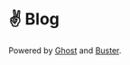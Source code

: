 # :v: Blog
Powered by [Ghost](http://ghost.org) and [Buster](https://github.com/axitkhurana/buster/).
